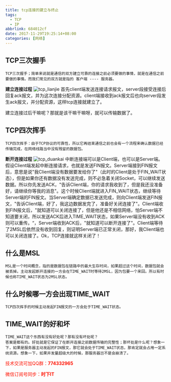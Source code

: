 ```yaml
---
title: tcp连接的建立与终止
tags: 
  - TCP
  - IP
abbrlink: 684012cf
date: 2017-11-29T19:25:14+08:00
categories: [网络]
---
```


## TCP三次握手
	TCP三次握手；简单来说就是通信的双方建立可靠的连接之前必须要做的事情，就是在通信之前要做的事情。而我们常见的双方就是指的 客户端 ---- 服务器。

**建立连接过程**
![tcp_lianjie](http://dl-blog.laoxianyu.cn/tcp%E8%BF%9E%E6%8E%A5.png)
    首先client端发送连接请求报文，server段接受连接后回复ack报文，并为这次连接分配资源。client端接收到ack报文后也向server段发生ack报文，并分配资源，这样tcp连接就建立了。
<!-- more -->
建立连接过后干嘛呢？那就是该干嘛干嘛呀，就可以传输数据了。

## TCP四次挥手
	TCP四次挥手：由于TCP协议的可靠性，所以它再结束通信之前也会有一个流程来确认数据已经传输完成，在网络线路当中没有残留的数据包。

**断开连接过程**
![tcp_duankai](http://dl-blog.laoxianyu.cn/tcp%E6%8C%A5%E6%89%8B.png)
    中断连接端可以是Client端，也可以是Server端。假设Client端发起中断连接请求，也就是发送FIN报文。Server端接到FIN报文后，意思是说"我Client端没有数据要发给你了"（此时的Client是处于FIN_WAIT状态），但是如果你还有数据没有发送完成，则不必急着关闭Socket，可以继续发送数据。所以你先发送ACK，"告诉Client端，你的请求我收到了，但是我还没准备好，请继续你等我的消息"。这个时候Client端就进入FIN_WAIT状态，继续等待Server端的FIN报文。当Server端确定数据已发送完成，则向Client端发送FIN报文，"告诉Client端，好了，我这边数据发完了，准备好关闭连接了"。Client端收到FIN报文后，"就知道可以关闭连接了，但是他还是不相信网络，怕Server端不知道要关闭，所以发送ACK后进入TIME_WAIT状态，如果Server端没有收到ACK则可以重传。“，Server端收到ACK后，"就知道可以断开连接了"。Client端等待了2MSL后依然没有收到回复，则证明Server端已正常关闭，那好，我Client端也可以关闭连接了。Ok，TCP连接就这样关闭了！

## 什么是MSL
    MSL是一个时间概念，指的是数据包在链路中的最大生存时间，如果超过这个时间，数据包就会被丢掉。主动发起断开连接的一方会在TIME_WAIT时等待2MSL，因为包要一个来回。所以有时候也称TIME_WAIT状态为2MSL状态。

## 什么时候哪一方会出现TIME_WAIT
	TCP四次挥手的时候主动发起FIN报文的一方会处于TIME_WAIT状态。

## TIME_WAIT的好和坏
	TIME_WAIT这个东西有没有好处呢？那有没有坏处呢？
	答案是都有的。好处就是它保证了在断开连接之前数据传输的完整性；那坏处是什么呢？想象一下，如果是服务器主动发起的FIN报文，那它就会处于TIME_WAIT状态，那肯定就会占用一定系统资源。想象一下，如果并发量超级大的时候，那服务器岂不是会崩溃了。

<font color=#ff1201>技术交流可加QQ群：**774332965**<br></font>

<font color=#ff1201>微信订阅号同步：**时下IT**</font>


